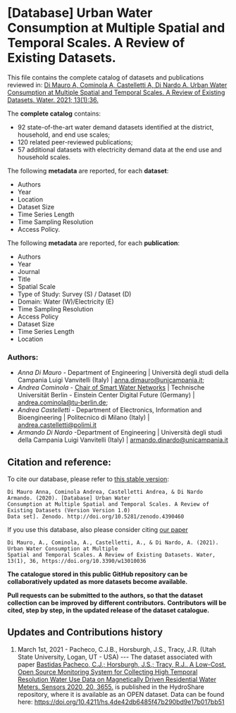 # [Database] Urban Water Consumption at Multiple Spatial and Temporal Scales. A Review of Existing Datasets.

This file contains the complete catalog of datasets and publications reviewed in:
[Di Mauro A, Cominola A, Castelletti A, Di Nardo A. Urban Water Consumption at Multiple Spatial and Temporal Scales. A Review of Existing Datasets. Water. 2021; 13(1):36.](https://www.mdpi.com/2073-4441/13/1/36)

The **complete catalog** contains:

* 92 state-of-the-art water demand datasets identified at the district, household, and end use scales;
* 120 related peer-reviewed publications;
* 57 additional datasets with electricity demand data at the end use and household scales.

The following **metadata** are reported, for each **dataset**:

* Authors
* Year
* Location
* Dataset Size
* Time Series Length
* Time Sampling Resolution
* Access Policy.

The following **metadata** are reported, for each **publication**:

* Authors
* Year
* Journal
* Title
* Spatial Scale
* Type of Study: Survey (S) / Dataset (D)
* Domain: Water (W)/Electricity (E)
* Time Sampling Resolution
* Access Policy
* Dataset Size
* Time Series Length
* Location

### Authors:
* _Anna Di Mauro_ - Department of Engineering | Università degli studi della Campania Luigi Vanvitelli (Italy) |  anna.dimauro@unicampania.it;
* _Andrea Cominola_ - [Chair of Smart Water Networks](https://www.swn.tu-berlin.de/menue/smart_water_networks/) | Technische Universität Berlin - Einstein Center Digital Future (Germany) |  andrea.cominola@tu-berlin.de;
* _Andrea Castelletti_ - Department of Electronics, Information and Bioengineering | Politecnico di Milano (Italy) | andrea.castelletti@polimi.it
* _Armando Di Nardo_ -Department of Engineering | Università degli studi della Campania Luigi Vanvitelli (Italy) |   armando.dinardo@unicampania.it 

## Citation and reference:
To cite our database, please refer to [this stable version](http://doi.org/10.5281/zenodo.4390460): 
```
Di Mauro Anna, Cominola Andrea, Castelletti Andrea, & Di Nardo Armando. (2020). [Database] Urban Water 
Consumption at Multiple Spatial and Temporal Scales. A Review of Existing Datasets (Version Version 1.0) 
Data set]. Zenodo. http://doi.org/10.5281/zenodo.4390460
```

If you use this database, also please consider citing [our paper](https://doi.org/10.3390/w13010036)
```
Di Mauro, A., Cominola, A., Castelletti, A., & Di Nardo, A. (2021). Urban Water Consumption at Multiple 
Spatial and Temporal Scales. A Review of Existing Datasets. Water, 13(1), 36, https://doi.org/10.3390/w13010036
```

**The catalogue stored in this public GitHub repository can be collaboratively updated as more datasets become available.**

**Pull requests can be submitted to the authors, so that the dataset collection can be improved by different contributors.** 
**Contributors will be cited, step by step, in the updated release of the dataset catalogue.**

## Updates and Contributions history
1. March 1st, 2021 - Pacheco, C.J.B., Horsburgh, J.S., Tracy, J.R. (Utah State University, Logan, UT - USA) --- 
   The dataset associated with paper [Bastidas Pacheco, C.J.; Horsburgh, J.S.; Tracy, R.J.. A Low-Cost, Open Source Monitoring System for Collecting High Temporal Resolution Water Use Data on Magnetically Driven Residential Water Meters. Sensors 2020, 20, 3655.](https://doi.org/10.3390/s20133655) is published in the HydroShare repository, where it is available as an OPEN dataset. Data can be found here: https://doi.org/10.4211/hs.4de42db6485f47b290bd9e17b017bb51
